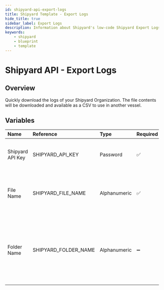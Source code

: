 ```yaml
---
id: shipyard-api-export-logs
title: Shipyard Template - Export Logs
hide_title: true
sidebar_label: Export Logs
description: Information about Shipyard's low-code Shipyard Export Logs blueprint. Quickly download all the Fleet and Vessel logs in your organization to a CSV file. 
keywords:
    - shipyard
    - blueprint
    - template
---
```


# Shipyard API - Export Logs

## Overview
Quickly download the logs of your Shipyard Organization. The file contents will be downloaded and available as a CSV to use in another vessel.

## Variables

| Name | Reference | Type | Required | Default | Options | Description |
|:-----|:----------|:-----|:---------|:--------|:--------|:------------|
| Shipyard API Key | SHIPYARD_API_KEY  | Password |:white_check_mark: | `-` | - | The API key that Shipyard generated for you |
| File Name | SHIPYARD_FILE_NAME  | Alphanumeric |:white_check_mark: | `shipyard_logs.csv` | - | The name of the csv file you would like the logs to be saved as. |
| Folder Name | SHIPYARD_FOLDER_NAME  | Alphanumeric |:heavy_minus_sign: | `-` | - | The name of the folder where the logs will be downloaded to. If left blank, the file will be downloaded in the root directory |


